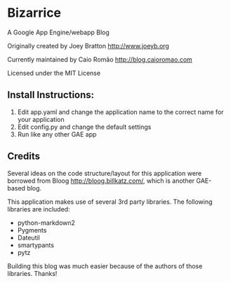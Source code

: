 Bizarrice
=========

A Google App Engine/webapp Blog

Originally created by Joey Bratton <http://www.joeyb.org>

Currently maintained by Caio Romão <http://blog.caioromao.com>

Licensed under the MIT License

Install Instructions:
---------------------

1. Edit app.yaml and change the application name to the correct
   name for your application
2. Edit config.py and change the default settings
3. Run like any other GAE app

Credits
-------

Several ideas on the code structure/layout for this application
were borrowed from Bloog <http://bloog.billkatz.com/>, which is
another GAE-based blog.

This application makes use of several 3rd party libraries.
The following libraries are included:

* python-markdown2
* Pygments
* Dateutil
* smartypants
* pytz

Building this blog was much easier because of the authors of
those libraries.  Thanks!
